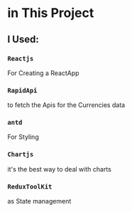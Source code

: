 # in This Project

## I Used:

### `Reactjs`

For Creating a ReactApp

### `RapidApi`

to fetch the Apis for the Currencies data

### `antd`

For Styling

### `Chartjs`

it's the best way to deal with charts

### `ReduxToolKit`

as State management
